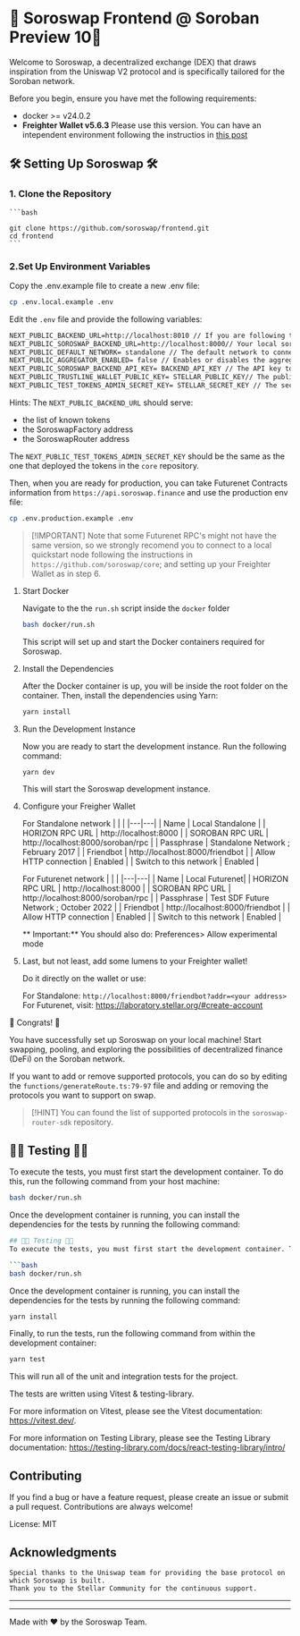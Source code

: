 # 🌟 Soroswap Frontend @ Soroban Preview 10🌟

Welcome to Soroswap, a decentralized exchange (DEX) that draws inspiration from the Uniswap V2 protocol and is specifically tailored for the Soroban network.

Before you begin, ensure you have met the following requirements:

- docker >= v24.0.2
- **Freighter Wallet v5.6.3** Please use this version. You can have an intependent environment following the instructios in [this post](https://discord.com/channels/897514728459468821/1135655444157833256/1135655444157833256)

## 🛠 Setting Up Soroswap 🛠

### 1. Clone the Repository

    ```bash

    git clone https://github.com/soroswap/frontend.git
    cd frontend
    ```

### 2.Set Up Environment Variables

Copy the .env.example file to create a new .env file:

```bash
cp .env.local.example .env
```

Edit the `.env` file and provide the following variables:

```md
NEXT_PUBLIC_BACKEND_URL=http://localhost:8010 // If you are following the instructions in `https://github.com/soroswap/core`
NEXT_PUBLIC_SOROSWAP_BACKEND_URL=http://localhost:8000// Your local soroswap backend url
NEXT_PUBLIC_DEFAULT_NETWORK= standalone // The default network to connect
NEXT_PUBLIC_AGGREGATOR_ENABLED= false // Enables or disables the aggregator
NEXT_PUBLIC_SOROSWAP_BACKEND_API_KEY= BACKEND_API_KEY // The API key to autenthicate in the soroswap backend
NEXT_PUBLIC_TRUSTLINE_WALLET_PUBLIC_KEY= STELLAR_PUBLIC_KEY// The public key of the trustline wallet
NEXT_PUBLIC_TEST_TOKENS_ADMIN_SECRET_KEY= STELLAR_SECRET_KEY // The secret key of the test tokens admin
```

Hints:
The `NEXT_PUBLIC_BACKEND_URL` should serve:

- the list of known tokens
- the SoroswapFactory address
- the SoroswapRouter address

The `NEXT_PUBLIC_TEST_TOKENS_ADMIN_SECRET_KEY` should be the same as the one that deployed the tokens in the `core` repository.

Then, when you are ready for production, you can take Futurenet Contracts information from `https://api.soroswap.finance` and use the production env file:

```bash
cp .env.production.example .env
```

> [!IMPORTANT] Note that some Futurenet RPC's might not have the same version, so we strongly recomend you to connect to a local quickstart node following the instructions in `https://github.com/soroswap/core`; and setting up your Freighter Wallet as in step 6.

1. Start Docker

   Navigate to the the `run.sh` script inside the `docker` folder

   ```bash
   bash docker/run.sh
   ```

   This script will set up and start the Docker containers required for Soroswap.

2. Install the Dependencies

   After the Docker container is up, you will be inside the root folder on the container. Then, install the dependencies using Yarn:

   ```bash
   yarn install
   ```

3. Run the Development Instance

   Now you are ready to start the development instance. Run the following command:

   ```bash
   yarn dev
   ```

   This will start the Soroswap development instance.

4. Configure your Freigher Wallet

   For Standalone network
   | | |
   |---|---|
   | Name | Local Standalone |
   | HORIZON RPC URL | http://localhost:8000 |
   | SOROBAN RPC URL | http://localhost:8000/soroban/rpc |
   | Passphrase | Standalone Network ; February 2017 |
   | Friendbot | http://localhost:8000/friendbot |
   | Allow HTTP connection | Enabled |
   | Switch to this network | Enabled |

   For Futurenet network
   | | |
   |---|---|
   | Name | Local Futurenet|
   | HORIZON RPC URL | http://localhost:8000 |
   | SOROBAN RPC URL | http://localhost:8000/soroban/rpc |
   | Passphrase | Test SDF Future Network ; October 2022 |
   | Friendbot | http://localhost:8000/friendbot |
   | Allow HTTP connection | Enabled |
   | Switch to this network | Enabled |

   ** Important:** You should also do: Preferences> Allow experimental mode

5. Last, but not least, add some lumens to your Freighter wallet!

   Do it directly on the wallet or use:

   For Standalone: `http://localhost:8000/friendbot?addr=<your address>`
   For Futurenet, visit: https://laboratory.stellar.org/#create-account

🚀 Congrats! 🚀

You have successfully set up Soroswap on your local machine! Start swapping, pooling, and exploring the possibilities of decentralized finance (DeFi) on the Soroban network.

If you want to add or remove supported protocols, you can do so by editing the `functions/generateRoute.ts:79-97` file and adding or removing the protocols you want to support on swap.

> [!HINT]
> You can found the list of supported protocols in the `soroswap-router-sdk` repository.

## 🧪🔨 Testing 🧪🔨

To execute the tests, you must first start the development container. To do this, run the following command from your host machine:

```bash
bash docker/run.sh
```

Once the development container is running, you can install the dependencies for the tests by running the following command:

````bash
## 🧪🔨 Testing 🧪🔨
To execute the tests, you must first start the development container. To do this, run the following command from your host machine:

```bash
bash docker/run.sh
````

Once the development container is running, you can install the dependencies for the tests by running the following command:

```bash
yarn install
```

Finally, to run the tests, run the following command from within the development container:

```bash
yarn test
```

This will run all of the unit and integration tests for the project.

The tests are written using Vitest & testing-library.

For more information on Vitest, please see the Vitest documentation: https://vitest.dev/.

For more information on Testing Library, please see the Testing Library documentation: https://testing-library.com/docs/react-testing-library/intro/

## Contributing

If you find a bug or have a feature request, please create an issue or submit a pull request. Contributions are always welcome!

License: MIT

## Acknowledgments

    Special thanks to the Uniswap team for providing the base protocol on which Soroswap is built.
    Thank you to the Stellar Community for the continuous support.

---

---

Made with ❤️ by the Soroswap Team.
